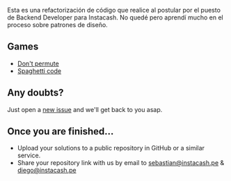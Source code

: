 Esta es una refactorización de código que realice al postular por el puesto de Backend Developer para Instacash.
No quedé pero aprendí mucho en el proceso sobre patrones de diseño.

## Games

- [Don't permute](https://github.com/instacash-app/test/tree/master/game-01)
- [Spaghetti code](https://github.com/instacash-app/test/tree/master/game-02)

## Any doubts?
Just open a [new issue](https://github.com/instacash-app/test/issues/new) and we'll get back to you asap.

## Once you are finished...

- Upload your solutions to a public repository in GitHub or a similar service.
- Share your repository link with us by email to sebastian@instacash.pe & diego@instacash.pe
